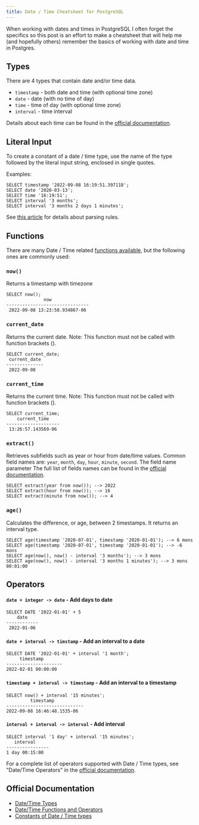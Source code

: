 ```yaml
---
title: Date / Time Cheatsheet for PostgreSQL
---
```


When working with dates and times in PostgreSQL I often forget the specifics so this post is an effort to make a cheatsheet that will help me (and hopefully others) remember the basics of working with date and time in Postgres.

## Types

There are 4 types that contain date and/or time data.

- `timestamp` - both date and time (with optional time zone)
- `date` - date (with no time of day)
- `time` - time of day (with optional time zone)
- `interval` - time interval

Details about each time can be found in the [official documentation](https://www.postgresql.org/docs/current/datatype-datetime.html).

## Literal Input

To create a constant of a date / time type, use the name of the type followed by the literal input string, enclosed in single quotes.

Examples:

```
SELECT timestamp '2022-09-08 16:19:51.397118';
SELECT date '2020-03-13';
SELECT time '16:19:51';
SELECT interval '3 months';
SELECT interval '3 months 2 days 1 minutes';
```

See [this article](https://www.postgresql.org/docs/current/datetime-appendix.html) for details about parsing rules.


## Functions

There are many Date / Time related [functions available](https://www.postgresql.org/docs/current/functions-datetime.html), but the following ones are commonly used:

### `now()`

Returns a timestamp with timezone

```
SELECT now();
              now
-------------------------------
 2022-09-08 13:23:58.934867-06

```

### `current_date`

Returns the current date.  Note: This function must not be called with function brackets ().

```
SELECT current_date;
 current_date
--------------
 2022-09-08
```

### `current_time`

Returns the current time.  Note: This function must not be called with function brackets ().

```
SELECT current_time;
    current_time
--------------------
 13:26:57.143569-06
 ```

 ### `extract()`

 Retrieves subfields such as year or hour from date/time values.  Common field names are: `year`, `month`, `day`, `hour`, `minute`, `second`.  The field name parameter   The full list of fields names can be found in the [official documentation](https://www.postgresql.org/docs/current/functions-datetime.html#FUNCTIONS-DATETIME-EXTRACT).

 ```
SELECT extract(year from now()); --> 2022
SELECT extract(hour from now()); --> 16
SELECT extract(minute from now()); --> 4
 ```

  ### `age()`

Calculates the difference, or age, between 2 timestamps.  It returns an interval type.

 ```
SELECT age(timestamp '2020-07-01', timestamp '2020-01-01'); --> 6 mons
SELECT age(timestamp '2020-07-01', timestamp '2020-01-01'); --> -6 mons
SELECT age(now(), now() - interval '3 months'); --> 3 mons
SELECT age(now(), now() - interval '3 months 1 minutes'); --> 3 mons 00:01:00
 ```

## Operators

#### `date + integer -> date` - Add days to date
```
SELECT DATE '2022-01-01' + 5
    date
------------
 2022-01-06
 ```

 #### `date + interval -> timstamp` - Add an interval to a date
 ```
 SELECT DATE '2022-01-01' + interval '1 month';
      timestamp
---------------------
 2022-02-01 00:00:00
 ```

 #### `timestamp + interval -> timestamp` - Add an interval to a timestamp
 ```
 SELECT now() + interval '15 minutes';
          timestamp
-----------------------------
 2022-09-08 16:46:48.1535-06
 ```

  #### `interval + interval -> interval` - Add interval
 ```
 SELECT interval '1 day' + interval '15 minutes';
    interval
----------------
 1 day 00:15:00
 ```

 For a complete list of operators supported with Date / Time types, see "Date/Time Operators" in the [official documentation](https://www.postgresql.org/docs/current/functions-datetime.html#FUNCTIONS-DATETIME-CURRENT).

## Official Documentation
- [Date/Time Types](https://www.postgresql.org/docs/current/datatype-datetime.html)
- [Date/Time Functions and Operators](https://www.postgresql.org/docs/current/functions-datetime.html)
- [Constants of Date / Time types](https://www.postgresql.org/docs/current/sql-syntax-lexical.html#SQL-SYNTAX-CONSTANTS-GENERIC)
